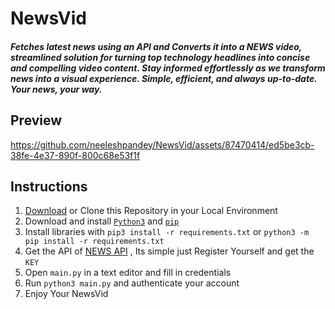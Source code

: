 # NewsVid

##### Fetches latest news using an API and Converts it into a NEWS video, streamlined solution for turning top technology headlines into concise and compelling video content. Stay informed effortlessly as we transform news into a visual experience. Simple, efficient, and always up-to-date. Your news, your way.

## Preview
https://github.com/neeleshpandey/NewsVid/assets/87470414/ed5be3cb-38fe-4e37-890f-800c68e53f1f

## Instructions

1. [Download](https://github.com/neeleshpandey/NewsVid/archive/refs/heads/master.zip) or Clone this Repository in your Local Environment
2. Download and install [`Python3`](https://www.python.org/downloads/) and [`pip`](https://pip.pypa.io/en/stable/installing/)
3. Install libraries with `pip3 install -r requirements.txt` or `python3 -m pip install -r requirements.txt`
4. Get the API of [NEWS API](https://newsapi.org/) , Its simple just Register Yourself and get the `KEY`
5. Open `main.py` in a text editor and fill in credentials
6. Run `python3 main.py` and authenticate your account
7. Enjoy Your NewsVid

